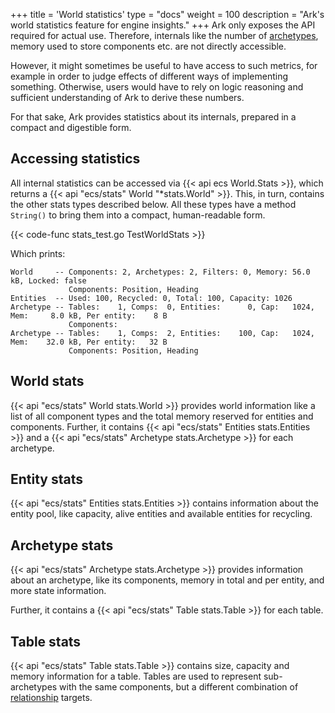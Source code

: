 +++
title = 'World statistics'
type = "docs"
weight = 100
description = "Ark's world statistics feature for engine insights."
+++
Ark only exposes the API required for actual use.
Therefore, internals like the number of [archetypes](../architecture), memory used to store components etc. are not directly accessible.

However, it might sometimes be useful to have access to such metrics,
for example in order to judge effects of different ways of implementing something.
Otherwise, users would have to rely on logic reasoning and sufficient understanding of Ark to derive these numbers.

For that sake, Ark provides statistics about its internals, prepared in a compact and digestible form.

## Accessing statistics

All internal statistics can be accessed via {{< api ecs World.Stats >}},
which returns a {{< api "ecs/stats" World "*stats.World" >}}.
This, in turn, contains the other stats types described below.
All these types have a method `String()` to bring them into a compact, human-readable form. 

{{< code-func stats_test.go TestWorldStats >}}

Which prints:

```text
World     -- Components: 2, Archetypes: 2, Filters: 0, Memory: 56.0 kB, Locked: false
             Components: Position, Heading
Entities  -- Used: 100, Recycled: 0, Total: 100, Capacity: 1026
Archetype -- Tables:    1, Comps:  0, Entities:      0, Cap:   1024, Mem:     8.0 kB, Per entity:    8 B
             Components:
Archetype -- Tables:    1, Comps:  2, Entities:    100, Cap:   1024, Mem:    32.0 kB, Per entity:   32 B
             Components: Position, Heading
```

## World stats

{{< api "ecs/stats" World stats.World >}} provides world information like a list of all component types
and the total memory reserved for entities and components.
Further, it contains {{< api "ecs/stats" Entities stats.Entities >}} and
a {{< api "ecs/stats" Archetype stats.Archetype >}} for each archetype.

## Entity stats

{{< api "ecs/stats" Entities stats.Entities >}} contains information about the entity pool,
like capacity, alive entities and available entities for recycling.

## Archetype stats

{{< api "ecs/stats" Archetype stats.Archetype >}} provides information about an archetype, like its components,
memory in total and per entity, and more state information.

Further, it contains a {{< api "ecs/stats" Table stats.Table >}} for each table.

## Table stats

{{< api "ecs/stats" Table stats.Table >}} contains size, capacity and memory information for a table.
Tables are used to represent sub-archetypes with the same components, but a different combination
of [relationship](../relations) targets.
